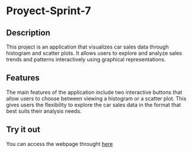 # Proyect-Sprint-7

## Description

This project is an application that visualizes car sales data through histogram and scatter plots. It allows users to explore and analyze sales trends and patterns interactively using graphical representations.

## Features

The main features of the application include two interactive buttons that allow users to choose between viewing a histogram or a scatter plot. This gives users the flexibility to explore the car sales data in the format that best suits their analysis needs.

## Try it out

You can access the webpage throught [here](https://proyect-sprint-7-w67x.onrender.com/)
